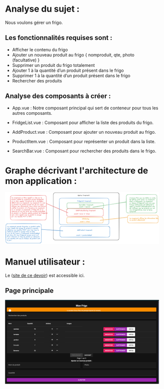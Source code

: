 # Analyse du sujet :

Nous voulons gérer un frigo.

## Les fonctionnalités requises sont :

- Afficher le contenu du frigo
- Ajouter un nouveau produit au frigo { nomproduit, qte, photo (facultative) }
- Supprimer un produit du frigo totalement
- Ajouter 1 à la quantité d’un produit présent dans le frigo
- Supprimer 1 à la quantité d’un produit présent dans le frigo
- Rechercher des produits

## Analyse des composants à créer :

- App.vue : Notre composant principal qui sert de conteneur pour tous les autres composants.

- FridgeList.vue : Composant pour afficher la liste des produits du frigo.
- AddProduct.vue : Composant pour ajouter un nouveau produit au frigo.
- ProductItem.vue : Composant pour représenter un produit dans la liste.
- SearchBar.vue : Composant pour rechercher des produits dans le frigo.

# Graphe décrivant l'architecture de mon application :

![screenshot](./imagesForReadMe/graphiqueComposants.png)

# Manuel utilisateur :

Le ([site de ce devoir](https://fridge-project.vercel.app)) est accessible ici.

## Page principale

![screenshot](./imagesForReadMe/pageprincipale.png)
